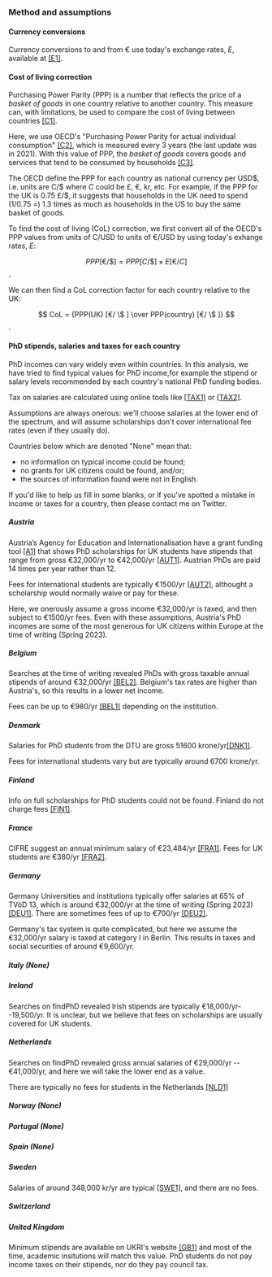 ### Method and assumptions

#### Currency conversions

Currency conversions to and from € use today's exchange rates, $E$, available at [[E1]](https://www.exchangerate-api.com/).

#### Cost of living correction

Purchasing Power Parity (PPP) is a number that reflects the price of a *basket of goods* in one country relative to another country. This measure can, with limitations, be used to compare the cost of living between countries [[C1]](https://www.oecd.org/sdd/prices-ppp/purchasingpowerparities-frequentlyaskedquestionsfaqs.htm).

Here, we use OECD's "Purchasing Power Parity for actual individual consumption" [[C2]](https://stats.oecd.org/Index.aspx?datasetcode=SNA_TABLE4), which is measured every 3 years (the last update was in 2021). With this value of PPP, the *basket of goods* covers goods and services that tend to be consumed by households [[C3]](https://www.oecd.org/sdd/statistical-insights-purchasing-power-paritiesnot-only-about-big-macs.htm).

The OECD define the PPP for each country as national currency per USD\$, i.e. units are C/\$ where $C$ could be £, €, kr, etc. For example, if the PPP for the UK is 0.75&nbsp;£/\$, it suggests that households in the UK need to spend (1/0.75 =) 1.3 times as much as households in the US to buy the same basket of goods.

To find the cost of living (CoL) correction, we first convert all of the OECD's PPP values from units of C/USD to units of €/USD by using today's exhange rates, $E$:

$$ PPP[€/ \$ ] = PPP[C/\$] \times E[€/C] $$.

We can then find a CoL correction factor for each country relative to the UK:

$$ CoL = {PPP(UK) [€/ \$ ] \over PPP(country) [€/ \$ ]} $$.


#### PhD stipends, salaries and taxes for each country

PhD incomes can vary widely even within countries. In this analysis, we have tried to find typical values for PhD income,for example the stipend or salary levels recommended by each country's national PhD funding bodies.

Tax on salaries are calculated using online tools like [[TAX1]](https://www.icalculator.info) or [[TAX2]](https://investomatica.com/income-tax-calculator).

Assumptions are always onerous: we'll choose salaries at the lower end of the spectrum, and will assume scholarships don't cover international fee rates (even if they usually do).

Countries below which are denoted "None" mean that:

- no information on typical income could be found;
- no grants for UK citizens could be found, and/or;
- the sources of information found were not in English.

If you'd like to help us fill in some blanks, or if you've spotted a mistake in income or taxes for a country, then please contact me on Twitter.

##### Austria

Austria’s Agency for Education and Internationalisation have a grant funding tool [[A1]](https://grants.at/en/) that shows PhD scholarships for UK students have stipends that range from gross €32,000/yr to €42,000/yr [[AUT1]](https://phd.pages.ista.ac.at/funding-and-awards/). Austrian PhDs are paid 14 times per year rather than 12.

Fees for international students are typically €1500/yr [[AUT2]](https://www.findaphd.com/guides/phd-study-in-austria), althought a scholarship would normally waive or pay for these.

Here, we onerously assume a gross income €32,000/yr is taxed, and then subject to €1500/yr fees. Even with these assumptions, Austria's PhD incomes are some of the most generous for UK citizens within Europe at the time of writing (Spring 2023).


##### Belgium

Searches at the time of writing revealed PhDs with gross taxable annual stipends of around €32,000/yr [[BEL2]](https://www.findaphd.com/phds/belgium/). Belgium's tax rates are higher than Austria's, so this results in a lower net income.

Fees can be up to €980/yr [[BEL1]](https://www.findaphd.com/guides/phd-study-in-belgium) depending on the institution.


##### Denmark

Salaries for PhD students from the DTU are gross 51600&nbsp;krone/yr[[DNK1]](https://www.dtu.dk/english/education/phd/intro/salary).

Fees for international students vary but are typically around 6700&nbsp;krone/yr.

##### Finland

Info on full scholarships for PhD students could not be found. Finland do not charge fees [[FIN1]](https://www.findaphd.com/guides/phd-study-in-finland).

##### France

CIFRE suggest an annual minimum salary of €23,484/yr [[FRA1]](https://www.enseignementsup-recherche.gouv.fr/fr/le-financement-doctoral-46472). Fees for UK students are €380/yr [[FRA2]](https://www.findaphd.com/guides/phd-study-in-france).


##### Germany

Germany Universities and institutions typically offer salaries at 65% of TVöD 13, which is around €32,000/yr at the time of writing (Spring 2023) [[DEU1]](https://www.chemistryworld.com/news/wage-rise-for-max-planck-phd-candidates-approved/4013241.article). There are sometimes fees of up to €700/yr [[DEU2]](https://www.findaphd.com/blog/8810/is-postgraduate-study-in-germany-really-free).

Germany's tax system is quite complicated, but here we assume the €32,000/yr salary is taxed at category I in Berlin. This results in taxes and social securities of around €9,600/yr.

##### Italy (None)

##### Ireland

Searches on findPhD revealed Irish stipends are typically €18,000/yr--19,500/yr. It is unclear, but we believe that fees on scholarships are usually covered for UK students.

##### Netherlands

Searches on findPhD revealed gross annual salaries of €29,000/yr -- €41,000/yr, and here we will take the lower end as a value.

There are typically no fees for students in the Netherlands [[NLD1]](https://www.findaphd.com/guides/phd-study-in-netherlands)

##### Norway (None)

##### Portugal (None)

##### Spain (None)

##### Sweden

Salaries of around 348,000 kr/yr are typical [[SWE1]](https://staff.ki.se/employment-as-a-doctoral-student-at-ki), and there are no fees.

##### Switzerland

##### United Kingdom

Minimum stipends are available on UKRI's website [[GB1]](https://www.ukri.org/what-we-offer/developing-people-and-skills/find-studentships-and-doctoral-training/get-a-studentship-to-fund-your-doctorate/) and most of the time, academic insitutions will match this value. PhD students do not pay income taxes on their stipends, nor do they pay council tax.